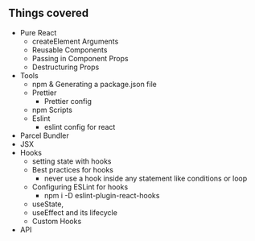 ## Things covered

- Pure React
  - createElement Arguments
  - Reusable Components
  - Passing in Component Props
  - Destructuring Props
- Tools
  - npm & Generating a package.json file
  - Prettier
    - Prettier config
  - npm Scripts
  - Eslint
    - eslint config for react
- Parcel Bundler
- JSX
- Hooks
  - setting state with hooks
  - Best practices for hooks
    - never use a hook inside any statement like conditions or loop
  - Configuring ESLint for hooks
    - npm i -D eslint-plugin-react-hooks
  - useState,
  - useEffect and its lifecycle
  - Custom Hooks
- API

